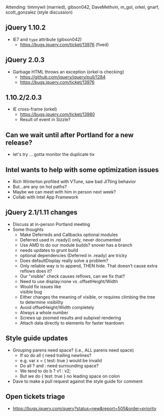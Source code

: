 Attending: timmywil (married), gibson042, DaveMethvin, m_gol, orkel, gnarf, scott_gonzalez (style discussion)

## jQuery 1.10.2
* IE7 and `type` attribute (gibson042)
  - https://bugs.jquery.com/ticket/13976 (fixed)

## jQuery 2.0.3
* Garbage HTML throws an exception (orkel is checking)
  - https://github.com/jquery/jquery/pull/1284
  - https://bugs.jquery.com/ticket/13976

## 1.10.2/2.0.3
* IE cross-frame (orkel)
  - https://bugs.jquery.com/ticket/13980
  - Result of event in Sizzle?

## Can we wait until after Portland for a new release?
* let's try … gotta monitor the duplicate tix

## Intel wants to help with some optimization issues
* Rich Winterton profiled with VTune, saw bad JITting behavior
* But...are any on hot paths?
* Maybe we can meet with him in person next week?
* Collab with Intel App Framework

## jQuery 2.1/1.11 changes
* Discuss at in-person Portland meeting
* Some thoughts
  - Make Deferreds and Callbacks optional modules
  - Deferred used in .ready() only, never documented
  - Use AMD to do our module builds?  snover has a branch
  - needs updates to grunt build
  - optional dependencies (Deferred in .ready) are tricky
  - Does defaultDisplay really solve a problem?
  - Only reliable way is to append, THEN hide. That doesn't cause extra reflows does it?
  - Our "visible" check causes reflows, can we fix that?
  - Need to use display:none vs .offsetHeight/Width
  - Would fix issues like <br> visible bug
  - Either changes the meaning of visible, or requires climbing the tree to determine visibility
  - Avoid offsetHeight/Width completely
  - Always a whole number
  - Screws up zoomed results and subpixel rendering
  - Attach data directly to elements for faster teardown

## Style guide updates
* Grouping parens need space? (i.e., ALL parens need space)
  - If so do all { need trailing newlines?
  - e.g. var x = { test: true } would be invalid
  - Do all ? and : need surrounding space?
  - We tend to do  b ? v1 : v2;
  - But we do { test: true } no leading space on colon
* Dave to make a pull request against the style guide for comment

## Open tickets triage
* https://bugs.jquery.com/query?status=new&report=505&order=priority
